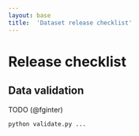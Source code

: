```yaml
---
layout: base
title:  'Dataset release checklist'
---
```


# Release checklist

## Data validation

TODO (@fginter)

    python validate.py ... 

